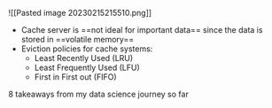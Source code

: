 ![[Pasted image 20230215215510.png]]
- Cache server is ==not ideal for important data== since the data is stored in ==volatile memory==
- Eviction policies for cache systems:
	- Least Recently Used (LRU)
	- Least Frequently Used (LFU)
	- First in First out (FIFO)


 8 takeaways from my data science journey so far
 
